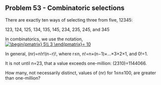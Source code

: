 ## Problem 53 - Combinatoric selections

There are exactly ten ways of selecting three from five, 12345:

123, 124, 125, 134, 135, 145, 234, 235, 245, and 345

In combinatorics, we use the notation, <a href="https://www.codecogs.com/eqnedit.php?latex=\begin{pmatrix}&space;5\\&space;3&space;\end{pmatrix}=&space;10" target="_blank"><img src="https://latex.codecogs.com/gif.latex?\begin{pmatrix}&space;5\\&space;3&space;\end{pmatrix}=&space;10" title="\begin{pmatrix} 5\\ 3 \end{pmatrix}= 10" /></a>

In general, (nr)=n!r!(n−r)!, where r≤n, n!=n×(n−1)×...×3×2×1, and 0!=1.

It is not until n=23, that a value exceeds one-million: (2310)=1144066.

How many, not necessarily distinct, values of (nr) for 1≤n≤100, are greater than one-million?


